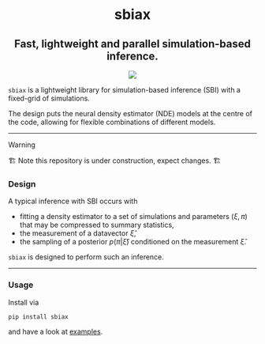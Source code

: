 <h1 align='center'>sbiax</h1>
<h2 align='center'>Fast, lightweight and parallel simulation-based inference.</h2>

<p align="center">
  <img style="max-width: 128px; max-height: 128px" src="https://github.com/homerjed/sbipdf/blob/main/assets/cover.png" />
</p>

`sbiax` is a lightweight library for simulation-based inference (SBI) with a fixed-grid of simulations. 

The design puts the neural density estimator (NDE) models at the centre of the code, allowing for flexible combinations of different models. 

-----

> [!WARNING]
> :building_construction: Note this repository is under construction, expect changes. :building_construction:

### Design

A typical inference with SBI occurs with  

* fitting a density estimator to a set of simulations and parameters $(\xi, \pi)$ that may be compressed to summary statistics,
* the measurement of a datavector $\hat{\xi}$,
* the sampling of a posterior $p(\pi|\hat{\xi})$ conditioned on the measurement $\hat{\xi}$.

`sbiax` is designed to perform such an inference. 

<!-- #### a) Configuration

An inference is defined by a `config` file. This is a dictionary that includes

* the architecture(s) of the NDEs,
* how to train these models,
* how to sample these models (e.g. MCMC, ...),
* where to save models, posteriors and figures,
* and generally any other information for your experiments.

NDEs are grouped in an ensemble that defines its own ensemble-likelihood function given an observation.

#### b) Density estimation

A posterior or likelihood is derived from a set of simulations and parameters by fitting a generative model with some loss - this may be a diffusion model or a normalising flow. 

`sbiax` is designed to be centred around these algorithms and to adopt the latest innovations from the machine learning literature.

#### c) Compression 

Density estimation is one of the oldest problems in machine learning. To avoid the difficulties of fitting high-dimensional models to data it is common to compress the data. 

`sbiax` gives you common compression methods that use linear methods or neural networks.  -->

-----

### Usage

Install via

```pip install sbiax```

and have a look at [examples](https://github.com/homerjed/sbiax/tree/main/examples).